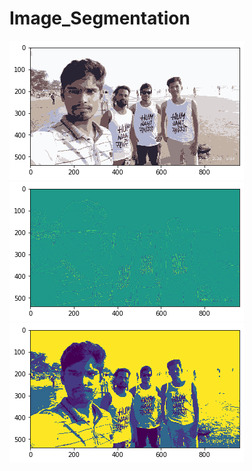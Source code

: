 # Image_Segmentation
![alt text](https://github.com/deepesh321/Image_Segmentation/blob/master/cluster.png)
![alt text](https://github.com/deepesh321/Image_Segmentation/blob/master/edge.png)
![alt text](https://github.com/deepesh321/Image_Segmentation/blob/master/threshold.png)
